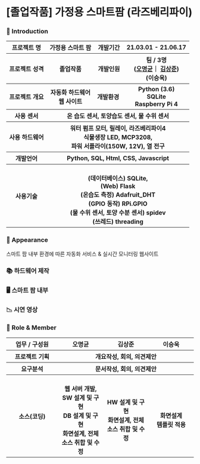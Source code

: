 # [졸업작품] 가정용 스마트팜 (라즈베리파이)



### 👋 Introduction

<table>
    <tr>
        <th>프로젝트 명 </th>
        <th>가정용 스마트 팜</th>
        <th>개발기간</th>
        <th>21.03.01 - 21.06.17</th>
    </tr>
    <tr>
        <th>프로젝트 성격</th>
        <th>졸업작품</th>
        <th>개발인원</th>
        <th>팀 / 3명<br>
          (<a href="https://github.com/ropering">오명균</a>｜
          <a href="https://github.com/SangjunDev">김상준</a>) <br>
          (<a>이승욱</a>)
      </th>
    </tr>
      <tr>
        <th>프로젝트 개요</th>
        <th>자동화 하드웨어 <br> 웹 사이트 </th>
        <th>개발환경&nbsp;</th>
        <th>Python (3.6)  <br> SQLite <br> Raspberry Pi 4 </th>
    </tr>
    <tr>
        <th>사용 센서</th>
        <th colspan="3">온 습도 센서, 토양습도 센서, 물 수위 센서 </th>
    </tr>
    <tr>
        <th>사용 하드웨어</th>
        <th colspan="3">워터 펌프 모터, 릴레이, 라즈베리파이4 <br> 
            식물생장 LED, MCP3208,<br>   
            파워 서플라이(150W, 12V), 열 전구
        </th>
    </tr>    
    <tr>
        <th>개발언어</th>
        <th colspan="3">Python, SQL, Html, CSS, Javascript</th>
    </tr>
    <tr>
        <th>사용기술</th>
        <th colspan="3">
            <br> (데이터베이스) SQLite,  
            <br> (Web) Flask
            <br> (온습도 측정) Adafruit_DHT
            <br> (GPIO 동작) RPi.GPIO
            <br> (물 수위 센서, 토양 수분 센서) spidev
            <br> (쓰레드) threading
        </th>
    </tr>
</table>

### 📼 Appearance
스마트 팜 내부 환경에 따른 자동화 서비스 & 실시간 모니터링 웹사이트


### 📚 하드웨어 제작

### 🖥️ 스마트 팜 내부

### 📉 시연 영상


### 📑 Role & Member


<table>
    <tr>
        <th width="16%">업무 / 구성원</th>
        <th width="14%">오명균</th>
        <th width="14%">김상준</th>        
        <th width="14%">이승욱</th>        
    </tr>
    <tr>
        <th>프로젝트 기획</th>
        <th colspan="3"> <center>개요작성, 회의, 의견제안 </center> </th>
    </tr>
    <tr>
        <th>요구분석</th>
        <th colspan="3"> <center> 문서작성, 회의, 의견제안 </center> </th>
    </tr>
        <th>소스(코딩)</th>
        <th>
            <br>웹 서버 개발, 
            <br>SW 설계 및 구현
            <br>DB 설계 및 구현
            <br>화면설계, 전체
            <br>소스 취합 및 수정
        </th>
        <th>
            <br>HW 설계 및 구현
            <br>화면설계, 전체
            <br>소스 취합 및 수정
        </th>
        <th>
            <br>화면설계 <br>템플릿 적용
        </th>
    </tr>
</table>



